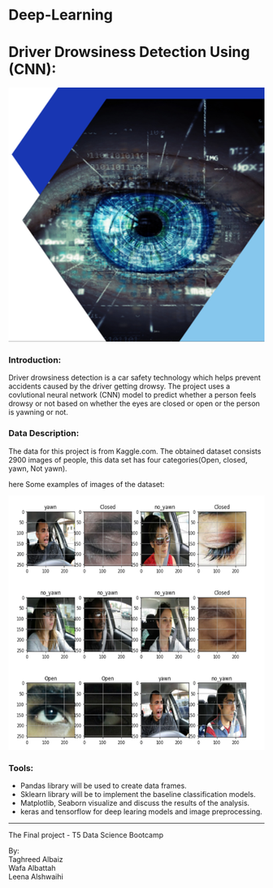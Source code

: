 # Deep-Learning
# Driver Drowsiness Detection Using (CNN):
<img src="https://github.com/talbaiz/Deep-Learning/blob/main/Images/eye.png" width="800" height="500" />

### Introduction:
Driver drowsiness detection is a car safety technology which helps prevent accidents caused by the driver getting drowsy.
The project uses a covlutional neural network (CNN) model to predict whether a person feels drowsy or not based on whether the eyes are closed or open or the person is yawning or not.

### Data Description:
The data for this project is from Kaggle.com. The obtained dataset consists 2900 images of people, this data set has four categories(Open, closed, yawn, Not yawn).

here Some examples of images of the dataset:

<img src="https://github.com/talbaiz/Deep-Learning/blob/main/Images/images%20dataset.png" width="800" height="500" />

### Tools:
- Pandas library will be used to create data frames.
- Sklearn library will be to implement the baseline classification models.
- Matplotlib, Seaborn visualize and discuss the results of the analysis.
- keras and tensorflow for deep learing models and image preprocessing.


---------------------------------------------------------
The Final project - T5 Data Science Bootcamp

By:<br />
Taghreed Albaiz<br />
Wafa Albattah<br />
Leena Alshwaihi<br />

